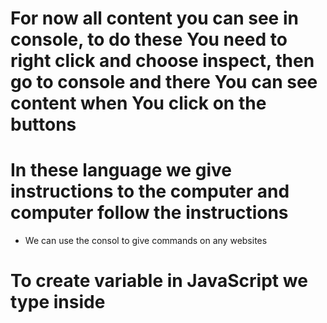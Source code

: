 # For now all content you can see in console, to do these You need to right click and choose inspect, then go to console and there You can see content when You click on the buttons

# In these language we give instructions to the computer and computer follow the instructions 
* We can use the consol to give commands on any websites

# To create variable in JavaScript we type inside <script> let, the name of variable, then = what's inside variable
* We can run the instructions one after another dividing them with semicolons

# Now i gonna create couple buttons for my future project
* There will be add button, which increases quantity, button which show current quantity
* And button which add multiple quantity at the end there will be reset
* To make our button clickable we add property onclick, it run JavaScript when we click on button

# To make our button interactive we type `${}` and inside variable name 
* To change quantity we need inside add to cart button type in onclick property the variable name and ++, then the text which display
